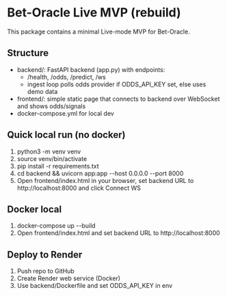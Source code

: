 # Bet-Oracle Live MVP (rebuild)

This package contains a minimal Live-mode MVP for Bet-Oracle.

## Structure
- backend/: FastAPI backend (app.py) with endpoints:
  - /health, /odds, /predict, /ws
  - ingest loop polls odds provider if ODDS_API_KEY set, else uses demo data
- frontend/: simple static page that connects to backend over WebSocket and shows odds/signals
- docker-compose.yml for local dev

## Quick local run (no docker)
1. python3 -m venv venv
2. source venv/bin/activate
3. pip install -r requirements.txt
4. cd backend && uvicorn app:app --host 0.0.0.0 --port 8000
5. Open frontend/index.html in your browser, set backend URL to http://localhost:8000 and click Connect WS

## Docker local
1. docker-compose up --build
2. Open frontend/index.html and set backend URL to http://localhost:8000

## Deploy to Render
1. Push repo to GitHub
2. Create Render web service (Docker)
3. Use backend/Dockerfile and set ODDS_API_KEY in env
